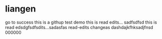 # liangen
go to success
this is a githup test demo
this is read edits...
sadfsdfsd 
this is read edsdgfsdfsdits...sadasfas
read-edits
changeas dashdajkfhksadjfnsd 000000
